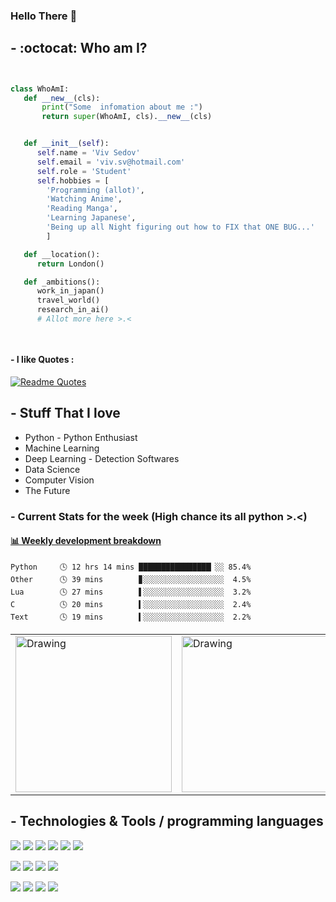 ### Hello There :snake:


 ## - :octocat:  Who am I?
 ```python


class WhoAmI:
    def __new__(cls): 
        print("Some  infomation about me :") 
        return super(WhoAmI, cls).__new__(cls) 


    def __init__(self):
       self.name = 'Viv Sedov'
       self.email = 'viv.sv@hotmail.com'
       self.role = 'Student'
       self.hobbies = [
         'Programming (allot)',
         'Watching Anime',
         'Reading Manga',
         'Learning Japanese',
         'Being up all Night figuring out how to FIX that ONE BUG...'
         ]

    def __location():
       return London()

    def _ambitions():
       work_in_japan()
       travel_world()
       research_in_ai()
       # Allot more here >.< 
 
	
 ```
 
 
 
#### - I like Quotes : 
[![Readme Quotes](https://quotes-github-readme.vercel.app/api?type=horizontal)](https://github.com/piyushsuthar/github-readme-quotes)


## - Stuff That I love 
* Python - Python Enthusiast
* Machine Learning
* Deep Learning - Detection Softwares 
* Data Science
* Computer Vision
* The Future 

### - Current Stats for the week (High chance its all python >.<)
<!-- waka-box start -->
#### <a href="https://gist.github.com/b7ae11ae916cc3eb529c054e1afad6e2" target="_blank">📊 Weekly development breakdown</a>
```text
Python     🕓 12 hrs 14 mins ████████████████▏░░ 85.4%
Other      🕓 39 mins        ▊░░░░░░░░░░░░░░░░░░  4.5%
Lua        🕓 27 mins        ▌░░░░░░░░░░░░░░░░░░  3.2%
C          🕓 20 mins        ▍░░░░░░░░░░░░░░░░░░  2.4%
Text       🕓 19 mins        ▍░░░░░░░░░░░░░░░░░░  2.2%
```
<!-- Powered by https://github.com/YouEclipse/waka-box-go . -->
<!-- waka-box end -->
<table><tr>
<td> <img src="https://wakatime.com/share/@vsedov/05876f3e-7105-48ef-a04c-cd86267a46da.png" alt="Drawing" style="width: 250px;"/> </td>
<td> <img src="https://wakatime.com/share/@vsedov/14e0fe62-91c0-4ae6-8989-c0c571ba937b.png" alt="Drawing" style="width: 250px;"/> </td>
</tr></table>



## - Technologies & Tools / programming languages 

![](https://img.shields.io/badge/OS-Linux-informational?style=flat&logo=linux&logoColor=white&color=6aa6f8)
![](https://img.shields.io/badge/Editor-Nvim-informational?style=flat&logo=neovim&logoColor=white&color=6aa6f8)
![](https://img.shields.io/badge/Shell-Bash-informational?style=flat&logo=gnu-bash&logoColor=white&color=6aa6f8)
![](https://img.shields.io/badge/Shell-Zsh-informational?style=flat&logo=gnu&logoColor=white&color=6aa6f8)
![](https://img.shields.io/badge/Git-git-informational?style=flat&logo=git&logoColor=white&color=6aa6f8)
![](https://img.shields.io/badge/Info-CPython-informational?style=flat&logo=python&logoColor=white&color=6aa6f8)

![](https://img.shields.io/badge/Code-Python-informational?style=flat&logo=python&logoColor=white&color=6aa6f8)
![](https://img.shields.io/badge/Code-C-informational?style=flat&logo=C&logoColor=white&color=6aa6f8)
![](https://img.shields.io/badge/Code-Cython-informational?style=flat&logo=python&logoColor=white&color=6aa6f8)
![](https://img.shields.io/badge/Code-matlab-informational?style=flat&logo=MATLAB&logoColor=white&color=6aa6f8)

![](https://img.shields.io/badge/Code-Java-informational?style=flat&logo=Java&logoColor=white&color=6aa6f8)
![](https://img.shields.io/badge/Code-SQL-informational?style=flat&logo=sql&logoColor=white&color=6aa6f8)
![](https://img.shields.io/badge/Code-Vim-informational?style=flat&logo=vim&logoColor=white&color=6aa6f8)
![](https://img.shields.io/badge/Code-Lua-informational?style=flat&logo=lua&logoColor=white&color=6aa6f8)

